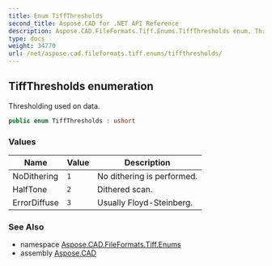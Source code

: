 ```yaml
---
title: Enum TiffThresholds
second_title: Aspose.CAD for .NET API Reference
description: Aspose.CAD.FileFormats.Tiff.Enums.TiffThresholds enum. Thresholding used on data
type: docs
weight: 34770
url: /net/aspose.cad.fileformats.tiff.enums/tiffthresholds/
---
```

## TiffThresholds enumeration

Thresholding used on data.

```csharp
public enum TiffThresholds : ushort
```

### Values

| Name | Value | Description |
| --- | --- | --- |
| NoDithering | `1` | No dithering is performed. |
| HalfTone | `2` | Dithered scan. |
| ErrorDiffuse | `3` | Usually Floyd-Steinberg. |

### See Also

* namespace [Aspose.CAD.FileFormats.Tiff.Enums](../../aspose.cad.fileformats.tiff.enums/)
* assembly [Aspose.CAD](../../)


